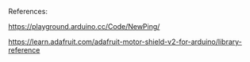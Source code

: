 References:

https://playground.arduino.cc/Code/NewPing/

https://learn.adafruit.com/adafruit-motor-shield-v2-for-arduino/library-reference

